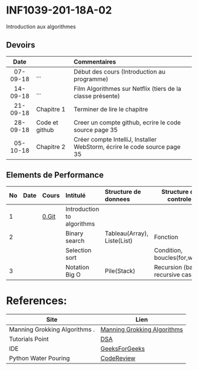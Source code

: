 # INF1039-201-18A-02
Introduction aux algorithmes

## Devoirs

| Date   |                     |     Commentaires                                                                         |
|:------:|:--------------------|:-----------------------------------------------------------------------------------------|
|07-09-18| ...                 | Début des cours (Introduction au programme)                                              |
|14-09-18| ...                 | Film Algorithmes sur Netflix      (tiers de la classe présente)                          |
|21-09-18| Chapitre 1          | Terminer de lire le chapitre                                                             |
|28-09-18| Code et github      | Creer un compte github, ecrire le code source page 35                                    |
|05-10-18| Chapitre 2          | Créer compte IntelliJ, Installer WebStorm, écrire le code source page 35                 |

## Elements de Performance

|No| Date   | Cours               | Intitulé                         |  Structure de donnees       | Structure de controle  |
|--|--------|:--------------------|:---------------------------------|:----------------------------|------------------------| 
| 1|        |[0.Git](0.Git)       | Introduction to algorithms       |                             |                        |
| 2|        |                     | Binary search                    | Tableau(Array), Liste(List) | Fonction               |
|  |        |                     | Selection sort                   |                             | Condition, boucles(for,while)              |
| 3|        |                     | Notation Big O                   | Pile(Stack)                 | Recursion (base, recursive case)             |


# References:

|Site| Lien   |
|--------------------------------|--------|
|Manning Grokking Algorithms .   |[Manning Grokking Algorithms](https://www.manning.com/books/grokking-algorithms)|
|Tutorials Point                 |[DSA](http://www.tutorialspoint.com/data_structures_algorithms)|
| IDE | [GeeksForGeeks](https://ide.geeksforgeeks.org) |
| Python Water Pouring | [CodeReview](https://codereview.stackexchange.com/questions/78586/pouring-water-between-two-jugs-to-get-a-certain-amount-in-one-of-the-jugs) |
